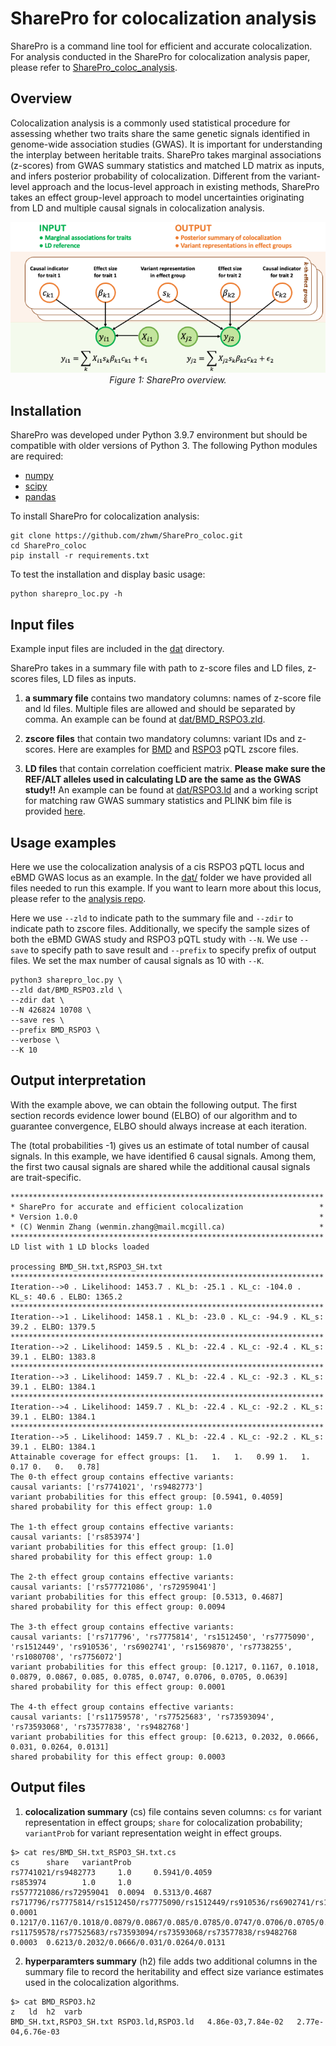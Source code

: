 # SharePro for colocalization analysis

SharePro is a command line tool for efficient and accurate colocalization. For analysis conducted in the SharePro for colocalization analysis paper, please refer to [SharePro_coloc_analysis](https://github.com/zhwm/sharepro_coloc_analysis).

## Overview 

Colocalization analysis is a commonly used statistical procedure for assessing whether two traits share the same genetic signals identified in genome-wide association studies (GWAS). It is important for understanding the interplay between heritable traits.
SharePro takes marginal associations (z-scores) from GWAS summary statistics and matched LD matrix as inputs, and infers posterior probability of colocalization. Different from the variant-level approach and the locus-level approach in existing methods, SharePro takes an effect group-level approach to model uncertainties originating from LD and multiple causal signals in colocalization analysis. 

<p align="center">
  <img src="doc/SharePro_loc.png" alt="example image">
  <br>
  <em>Figure 1: SharePro overview.</em>
</p>

## Installation

SharePro was developed under Python 3.9.7 environment but should be compatible with older versions of Python 3. The following Python modules are required:

* [numpy](http://www.numpy.org/)
* [scipy](http://www.scipy.org/)
* [pandas](https://pandas.pydata.org/getpandas.html)

To install SharePro for colocalization analysis:

```
git clone https://github.com/zhwm/SharePro_coloc.git
cd SharePro_coloc
pip install -r requirements.txt 
``` 

To test the installation and display basic usage:
```
python sharepro_loc.py -h
```

## Input files

Example input files are included in the [dat](dat/) directory.

SharePro takes in a summary file with path to z-score files and LD files, z-scores files, LD files as inputs.

1. **a summary file** contains two mandatory columns: names of z-score file and ld files. Multiple files are allowed and should be separated by comma. An example can be found at [dat/BMD_RSPO3.zld](dat/BMD_RSPO3.zld).

2. **zscore files** that contain two mandatory columns: variant IDs and z-scores. Here are examples for [BMD](dat/BMD_SH.txt) and [RSPO3](dat/RSPO3_SH.txt) pQTL zscore files.

3. **LD files** that contain correlation coefficient matrix. **Please make sure the REF/ALT alleles used in calculating LD are the same as the GWAS study!!** An example can be found at [dat/RSPO3.ld](dat/RSPO3.ld) and a working script for matching raw GWAS summary statistics and PLINK bim file is provided [here](match_bim_ss.py).

## Usage examples

Here we use the colocalization analysis of a cis RSPO3 pQTL locus and eBMD GWAS locus as an example. In the [dat/](dat/) folder we have provided all files needed to run this example.
If you want to learn more about this locus, please refer to the [analysis repo](https://github.com/zhwm/SharePro_coloc_analysis/tree/main/dat).

Here we use `--zld` to indicate path to the summary file and `--zdir` to indicate path to zscore files.
Additionally, we specify the sample sizes of both the eBMD GWAS study and RSPO3 pQTL study with `--N`.
We use `--save` to specify path to save result and `--prefix` to specify prefix of output files. We set the max number of causal signals as 10 with `--K`.

```
python3 sharepro_loc.py \
--zld dat/BMD_RSPO3.zld \
--zdir dat \
--N 426824 10708 \
--save res \
--prefix BMD_RSPO3 \
--verbose \
--K 10
```

## Output interpretation

With the example above, we can obtain the following output. The first section records evidence lower bound (ELBO) of our algorithm and to guarantee convergence, ELBO should always increase at each iteration.

The (total probabilities -1) gives us an estimate of total number of causal signals. In this example, we have identified 6 causal signals. Among them, the first two causal signals are shared while the additional causal signals are trait-specific.

```
**********************************************************************
* SharePro for accurate and efficient colocalization                 *
* Version 1.0.0                                                      *
* (C) Wenmin Zhang (wenmin.zhang@mail.mcgill.ca)                     *
**********************************************************************
LD list with 1 LD blocks loaded

processing BMD_SH.txt,RSPO3_SH.txt
**********************************************************************
Iteration-->0 . Likelihood: 1453.7 . KL_b: -25.1 . KL_c: -104.0 . KL_s: 40.6 . ELBO: 1365.2
**********************************************************************
Iteration-->1 . Likelihood: 1458.1 . KL_b: -23.0 . KL_c: -94.9 . KL_s: 39.2 . ELBO: 1379.5
**********************************************************************
Iteration-->2 . Likelihood: 1459.5 . KL_b: -22.4 . KL_c: -92.4 . KL_s: 39.1 . ELBO: 1383.8
**********************************************************************
Iteration-->3 . Likelihood: 1459.7 . KL_b: -22.4 . KL_c: -92.3 . KL_s: 39.1 . ELBO: 1384.1
**********************************************************************
Iteration-->4 . Likelihood: 1459.7 . KL_b: -22.4 . KL_c: -92.2 . KL_s: 39.1 . ELBO: 1384.1
**********************************************************************
Iteration-->5 . Likelihood: 1459.7 . KL_b: -22.4 . KL_c: -92.2 . KL_s: 39.1 . ELBO: 1384.1
Attainable coverage for effect groups: [1.   1.   1.   0.99 1.   1.   0.17 0.   0.   0.78]
The 0-th effect group contains effective variants:
causal variants: ['rs7741021', 'rs9482773']
variant probabilities for this effect group: [0.5941, 0.4059]
shared probability for this effect group: 1.0

The 1-th effect group contains effective variants:
causal variants: ['rs853974']
variant probabilities for this effect group: [1.0]
shared probability for this effect group: 1.0

The 2-th effect group contains effective variants:
causal variants: ['rs577721086', 'rs72959041']
variant probabilities for this effect group: [0.5313, 0.4687]
shared probability for this effect group: 0.0094

The 3-th effect group contains effective variants:
causal variants: ['rs717796', 'rs7775814', 'rs1512450', 'rs7775090', 'rs1512449', 'rs910536', 'rs6902741', 'rs1569870', 'rs7738255', 'rs1080708', 'rs7756072']
variant probabilities for this effect group: [0.1217, 0.1167, 0.1018, 0.0879, 0.0867, 0.085, 0.0785, 0.0747, 0.0706, 0.0705, 0.0639]
shared probability for this effect group: 0.0001

The 4-th effect group contains effective variants:
causal variants: ['rs11759578', 'rs77525683', 'rs73593094', 'rs73593068', 'rs73577838', 'rs9482768']
variant probabilities for this effect group: [0.6213, 0.2032, 0.0666, 0.031, 0.0264, 0.0131]
shared probability for this effect group: 0.0003
```

## Output files

1. **colocalization summary** (cs) file contains seven columns: 
`cs` for variant representation in effect groups; 
`share` for colocalization probability;
`variantProb` for variant representation weight in effect groups.

```
$> cat res/BMD_SH.txt_RSPO3_SH.txt.cs 
cs      share   variantProb
rs7741021/rs9482773     1.0     0.5941/0.4059
rs853974        1.0     1.0
rs577721086/rs72959041  0.0094  0.5313/0.4687
rs717796/rs7775814/rs1512450/rs7775090/rs1512449/rs910536/rs6902741/rs1569870/rs7738255/rs1080708/rs7756072     0.0001  0.1217/0.1167/0.1018/0.0879/0.0867/0.085/0.0785/0.0747/0.0706/0.0705/0.0639
rs11759578/rs77525683/rs73593094/rs73593068/rs73577838/rs9482768        0.0003  0.6213/0.2032/0.0666/0.031/0.0264/0.0131
```

2. **hyperparamters summary** (h2) file adds two additional columns in the summary file to record the heritability and effect size variance estimates used in the colocalization algorithms.

```
$> cat BMD_RSPO3.h2              
z	ld	h2	varb
BMD_SH.txt,RSPO3_SH.txt	RSPO3.ld,RSPO3.ld	4.86e-03,7.84e-02	2.77e-04,6.76e-03
```
